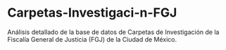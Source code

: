 # Carpetas-Investigaci-n-FGJ
Análisis detallado de la base de datos de Carpetas de Investigación de la Fiscalía General de Justicia (FGJ) de la Ciudad de México. 
